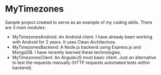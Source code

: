 # MyTimezones

Sample project created to serve as an example of my coding skills. There are 3 main modules:
- MyTimezonesAndroid: An Android client. I have already been working with Android for 2 years. It uses Clean Architecture.
- MyTimezonesBackend: A Node.js backend using Express.js and MongoDB. I have recently learned these technologies.
- MyTimezonesClient: An AngularJS most basic client. Just an alternative to test the requests manually (HTTP requests automated tests within backend).
